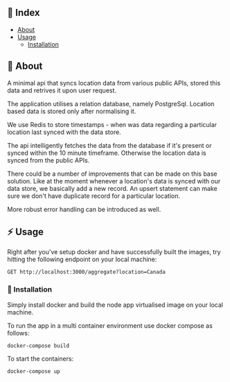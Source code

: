 ## :ledger: Index

- [About](#beginner-about)
- [Usage](#zap-usage)
  - [Installation](#electric_plug-installation)

##  :beginner: About
A minimal api that syncs location data from various public APIs, stored this data and retrives it upon user request. 

The application utilises a relation database, namely PostgreSql. Location based data is stored only after normalising it. 

We use Redis to store timestamps - when was data regarding a particular location last synced with the data store. 

The api intelligently fetches the data from the database if it's present or synced within the 10 minute timeframe. Otherwise the location data is synced from the public APIs.

There could be a number of improvements that can be made on this base solution. Like at the moment whenever a location's data is synced with our data store, we basically add a new record. An upsert statement can make sure we don't have duplicate record for a particular location. 

More robust error handling can be introduced as well. 

## :zap: Usage
Right after you've setup docker and have successfully built the images, try hitting the following endpoint on your local machine:

```
GET http://localhost:3000/aggregate?location=Canada
```


###  :electric_plug: Installation
Simply install docker and build the node app virtualised image on your local machine.

To run the app in a multi container environment use docker compose as follows:

```
docker-compose build
```

To start the containers:

```
docker-compose up
```

